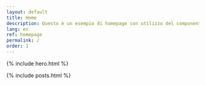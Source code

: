 ```yaml
---
layout: default
title: Home
description: Questo è un esempio di homepage con utilizzo del componente "hero"
lang: en
ref: homepage
permalink: /
order: 1
---
```


{% include hero.html %}

<main class="container my-4" markdown="1">

{% include posts.html %}

</main>

